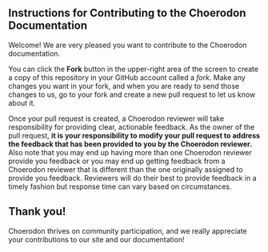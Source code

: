 ## Instructions for Contributing to the Choerodon Documentation

Welcome! We are very pleased you want to contribute to the Choerodon documentation.

You can click the **Fork** button in the upper-right area of the screen to create a copy of this repository in your GitHub account called a *fork*. Make any changes you want in your fork, and when you are ready to send those changes to us, go to your fork and create a new pull request to let us know about it.

Once your pull request is created, a Choerodon reviewer will take responsibility for providing clear, actionable feedback.  As the owner of the pull request, **it is your responsibility to modify your pull request to address the feedback that has been provided to you by the Choerodon reviewer.**  Also note that you may end up having more than one Choerodon reviewer provide you feedback or you may end up getting feedback from a Choerodon reviewer that is different than the one originally assigned to provide you feedback. Reviewers will do their best to provide feedback in a timely fashion but response time can vary based on circumstances.

## Thank you!

Choerodon thrives on community participation, and we really appreciate your
contributions to our site and our documentation!
